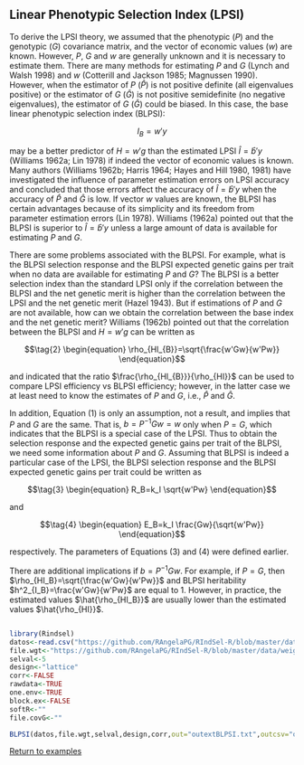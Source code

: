 ## Linear Phenotypic Selection Index (LPSI)

To derive the LPSI theory, we assumed that the phenotypic ($P$) and the genotypic ($G$) covariance matrix, and the vector of economic values ($w$) are known. However, $P$, $G$ and $w$ are generally unknown and it is necessary to estimate them. There are many methods for estimating $P$ and $G$ (Lynch and Walsh 1998) and $w$ (Cotterill and Jackson 1985; Magnussen 1990). However, when the estimator of $P$ ($\hat{P}$) is not positive definite (all eigenvalues positive) or the estimator of $G$ ($\hat{G}$) is not positive semidefinite (no negative eigenvalues), the estimator of $G$ ($\hat{G}$) could be biased. In this case, the base linear phenotypic selection index (BLPSI):

```math
\tag{1}
\begin{equation}
I_{B}=w'y
\end{equation}
```

may be a better predictor of $H=w'g$ than the estimated LPSI $\hat{I}=\hat{b}'y$ (Williams 1962a; Lin 1978) if indeed the vector of economic values   is known. Many authors (Williams 1962b; Harris 1964; Hayes and Hill 1980, 1981) have investigated the influence of parameter estimation errors on LPSI accuracy and concluded that those errors affect the accuracy of $\hat{I}=\hat{b}'y$ when the accuracy of $\hat{P}$ and $\hat{G}$ is low. If vector $w$ values are known, the BLPSI has certain advantages because of its simplicity and its freedom from parameter estimation errors (Lin 1978). Williams (1962a) pointed out that the BLPSI is superior to $\hat{I}=\hat{b}'y$ unless a large amount of data is available for estimating $P$ and $G$.

There are some problems associated with the BLPSI. For example, what is the BLPSI selection response and the BLPSI expected genetic gains per trait when no data are available for estimating $P$ and $G$? The BLPSI is a better selection index than the standard LPSI only if the correlation between the BLPSI and the net genetic merit is higher than the correlation between the LPSI and the net genetic merit (Hazel 1943). But if estimations of $P$ and $G$ are not available, how can we obtain the correlation between the base index and the net genetic merit? Williams (1962b) pointed out that the correlation between the BLPSI and $H=w'g$ can be written as

```math
\tag{2}
\begin{equation}
\rho_{HI_{B}}=\sqrt{\frac{w'Gw}{w'Pw}}
\end{equation}
```
and indicated that the ratio $\frac{\rho_{HI_{B}}}{\rho_{HI}}$ can be used to compare LPSI efficiency vs BLPSI efficiency; however,  in the latter case we at least need to know the estimates of $P$ and $G$, i.e., $\hat{P}$ and $\hat{G}$.

In addition, Equation (1) is only an assumption, not a result, and implies that $P$ and $G$ are the same. That is, $b=P^{-1}Gw=w$ only when $P=G$, which indicates that the BLPSI is a special case of the LPSI. Thus to obtain the selection response and the expected genetic gains per trait of the BLPSI, we need some information about $P$ and $G$. Assuming that BLPSI is indeed a particular case of the LPSI, the BLPSI selection response and the BLPSI expected genetic gains per trait could be written as 

```math
\tag{3}
\begin{equation}
R_B=k_I \sqrt{w'Pw}
\end{equation}
```
and 
```math
\tag{4}
\begin{equation}
E_B=k_I \frac{Gw}{\sqrt{w'Pw}}
\end{equation}
```
respectively. The parameters of Equations (3) and (4) were defined earlier.

There are additional implications if $b=P^{-1}Gw$. For example, if $P=G$, then $\rho_{HI_B}=\sqrt{\frac{w'Gw}{w'Pw}}$ and BLPSI heritability $h^2_{I_B}=\frac{w'Gw}{w'Pw}$ are equal to 1. However, in practice, the estimated values $\hat{\rho_{HI_B}}$ are usually lower than the estimated values $\hat{\rho_{HI}}$.

```R

library(Rindsel)
datos<-read.csv("https://github.com/RAngelaPG/RIndSel-R/blob/master/data/C1_PSI_05_Phen.csv",header=T,na.strings=c(NA,"."."-")) #Raw data to analized.
file.wgt<-"https://github.com/RAngelaPG/RIndSel-R/blob/master/data/weigth_C1_PSI.csv")   #name of the file where we write the economic weights and restrictions. 
selval<-5                                                                                    #Selection intensity.
design<-"lattice"                                                                            #Experimental design.
corr<-FALSE                                                                                  #You can decide if you want to work with the correlation matrix instead of variance and covariance matrix.
rawdata<-TRUE                                                                                #By default is TRUE when you are using design option "lattice" or "rcbd", use FALSE for design option "AdjMeans".
one.env<-TRUE                                                                                #Use FALSE for multienviromrent trials.
block.ex<-FALSE                                                                              #Use FALSE always.
softR<-""                                                                                    #Use "" always.
file.covG<-""                                                                                #When design is "AdjMeans" and rawdata is FALSE, write the location of your variance and covariance matrix csv file.

BLPSI(datos,file.wgt,selval,design,corr,out="outextBLPSI.txt",outcsv="outBLPSI.csv",rawdata,one.env,block.ex,softR,file.covG)

```

[Return to examples](https://github.com/RAngelaPG/RIndSel-R/blob/master/Readme.md)
